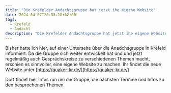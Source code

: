 ```yaml
---
title: "Die Krefelder Andachtsgruppe hat jetzt ihe eigene Website"
date: 2024-04-07T20:33:18+02:00
tags:
  - Krefeld
  - Andacht
description: "Die Krefelder Andachtsgruppe hat jetzt ihe eigene Website"
---
```


Bisher hatte ich hier, auf einer Unterseite über die Anadchsgruppe in Krefeld informiert. Da die Gruppe sich weiter entwickelt hat und und jetzt regelmäßig auch Gesprächskreise zu verschiedenen Themen macht, erschien es sinnvoller, eine eigene Website zu machen. Ihr findet die neue Website unter [https://quaker-kr.de/](https://quaker-kr.de/)

Dort findet hier Infos run um die Gruppe, die nächsten Termine und Infos zu den besprochenen Themen.
